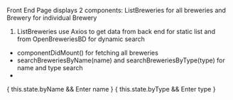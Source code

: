 Front End Page displays 2 components: ListBreweries for all breweries and Brewery for individual Brewery

1. ListBreweries use Axios to get data from back end for static list and from OpenBreweriesBD for dynamic search
  - componentDidMount() for fetching all breweries
  - searchBreweriesByName(name) and searchBreweriesByType(type) for name and type search
  -

<Form onSubmit={this.handleSubmit}>
  <Form.Group>
    { this.state.byName &&
      <React.Fragment>
        <Label color='teal' pointing='right'>Enter name</Label>
        <Form.Input size='mini' name='name' value={this.state.name} onChange={this.handleChange} required />
      </React.Fragment>
    }
    { this.state.byType &&
      <React.Fragment>
        <Label color='teal' pointing='right'>Enter type</Label>
        <Form.Input size='mini' name='type' value={this.state.type} onChange={this.handleChange} required />
      </React.Fragment>
    } 
    <Form.Button content='Search' size='mini' />
  </Form.Group>
</Form>